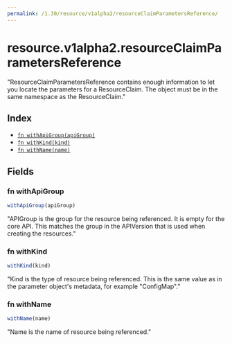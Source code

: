 ```yaml
---
permalink: /1.30/resource/v1alpha2/resourceClaimParametersReference/
---
```


# resource.v1alpha2.resourceClaimParametersReference

"ResourceClaimParametersReference contains enough information to let you locate the parameters for a ResourceClaim. The object must be in the same namespace as the ResourceClaim."

## Index

* [`fn withApiGroup(apiGroup)`](#fn-withapigroup)
* [`fn withKind(kind)`](#fn-withkind)
* [`fn withName(name)`](#fn-withname)

## Fields

### fn withApiGroup

```ts
withApiGroup(apiGroup)
```

"APIGroup is the group for the resource being referenced. It is empty for the core API. This matches the group in the APIVersion that is used when creating the resources."

### fn withKind

```ts
withKind(kind)
```

"Kind is the type of resource being referenced. This is the same value as in the parameter object's metadata, for example \"ConfigMap\"."

### fn withName

```ts
withName(name)
```

"Name is the name of resource being referenced."